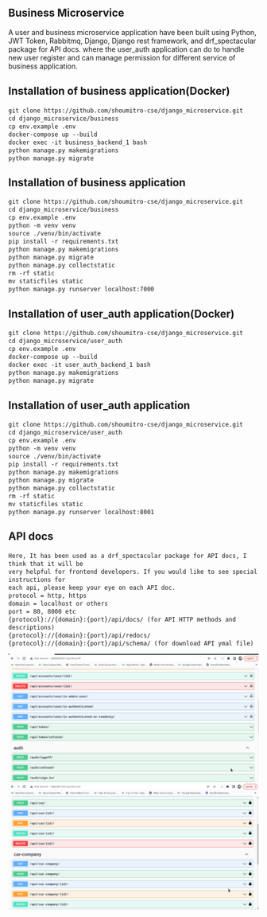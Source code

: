 ## Business Microservice
A user and business microservice application have been built using Python, JWT Token, 
Rabbitmq, Django, Django rest framework, and drf_spectacular package for API docs. 
where the user_auth application can do to handle new user register and can manage 
permission for different service of business application.


## Installation of business application(Docker)
```
git clone https://github.com/shoumitro-cse/django_microservice.git
cd django_microservice/business
cp env.example .env
docker-compose up --build
docker exec -it business_backend_1 bash
python manage.py makemigrations
python manage.py migrate
```

## Installation of business application
```
git clone https://github.com/shoumitro-cse/django_microservice.git
cd django_microservice/business
cp env.example .env
python -m venv venv
source ./venv/bin/activate
pip install -r requirements.txt
python manage.py makemigrations
python manage.py migrate
python manage.py collectstatic
rm -rf static
mv staticfiles static
python manage.py runserver localhost:7000
```

## Installation of user_auth application(Docker)
```
git clone https://github.com/shoumitro-cse/django_microservice.git
cd django_microservice/user_auth
cp env.example .env
docker-compose up --build
docker exec -it user_auth_backend_1 bash
python manage.py makemigrations
python manage.py migrate
```

## Installation of user_auth application
```
git clone https://github.com/shoumitro-cse/django_microservice.git
cd django_microservice/user_auth
cp env.example .env
python -m venv venv
source ./venv/bin/activate
pip install -r requirements.txt
python manage.py makemigrations
python manage.py migrate
python manage.py collectstatic
rm -rf static
mv staticfiles static
python manage.py runserver localhost:8001
```

## API docs

```
Here, It has been used as a drf_spectacular package for API docs, I think that it will be 
very helpful for frontend developers. If you would like to see special instructions for 
each api, please keep your eye on each API doc.
protocol = http, https
domain = localhost or others
port = 80, 8000 etc
{protocol}://{domain}:{port}/api/docs/ (for API HTTP methods and descriptions)
{protocol}://{domain}:{port}/api/redocs/
{protocol}://{domain}:{port}/api/schema/ (for download API ymal file)
```

![](https://github.com/shoumitro-cse/django_microservice/blob/main/docs/user_auth.png)
![](https://github.com/shoumitro-cse/django_microservice/blob/main/docs/business.png)


